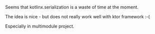 Seems that kotlinx.serialization is a waste of time at the moment.

The idea is nice - but does not really work well with ktor framework :-(

Especially in multimodule project.
